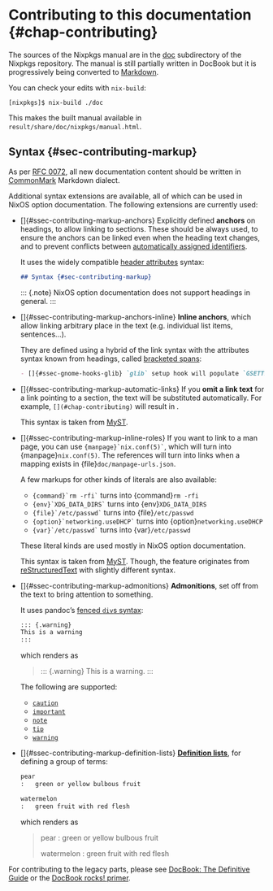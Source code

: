 # Contributing to this documentation {#chap-contributing}

The sources of the Nixpkgs manual are in the [doc](https://github.com/NixOS/nixpkgs/tree/master/doc) subdirectory of the Nixpkgs repository. The manual is still partially written in DocBook but it is progressively being converted to [Markdown](#sec-contributing-markup).

You can check your edits with `nix-build`:

```ShellSession
[nixpkgs]$ nix-build ./doc
```

This makes the built manual available in `result/share/doc/nixpkgs/manual.html`.

## Syntax {#sec-contributing-markup}

As per [RFC 0072](https://github.com/NixOS/rfcs/pull/72), all new documentation content should be written in [CommonMark](https://commonmark.org/) Markdown dialect.

Additional syntax extensions are available, all of which can be used in NixOS option documentation. The following extensions are currently used:

- []{#ssec-contributing-markup-anchors}
  Explicitly defined **anchors** on headings, to allow linking to sections. These should be always used, to ensure the anchors can be linked even when the heading text changes, and to prevent conflicts between [automatically assigned identifiers](https://github.com/jgm/commonmark-hs/blob/master/commonmark-extensions/test/auto_identifiers.md).

  It uses the widely compatible [header attributes](https://github.com/jgm/commonmark-hs/blob/master/commonmark-extensions/test/attributes.md) syntax:

  ```markdown
  ## Syntax {#sec-contributing-markup}
  ```

  ::: {.note}
  NixOS option documentation does not support headings in general.
  :::

- []{#ssec-contributing-markup-anchors-inline}
  **Inline anchors**, which allow linking arbitrary place in the text (e.g. individual list items, sentences…).

  They are defined using a hybrid of the link syntax with the attributes syntax known from headings, called [bracketed spans](https://github.com/jgm/commonmark-hs/blob/master/commonmark-extensions/test/bracketed_spans.md):

  ```markdown
  - []{#ssec-gnome-hooks-glib} `glib` setup hook will populate `GSETTINGS_SCHEMAS_PATH` and then `wrapGAppsHook` will prepend it to `XDG_DATA_DIRS`.
  ```

- []{#ssec-contributing-markup-automatic-links}
  If you **omit a link text** for a link pointing to a section, the text will be substituted automatically. For example, `[](#chap-contributing)` will result in [](#chap-contributing).

  This syntax is taken from [MyST](https://myst-parser.readthedocs.io/en/latest/using/syntax.html#targets-and-cross-referencing).

- []{#ssec-contributing-markup-inline-roles}
  If you want to link to a man page, you can use `` {manpage}`nix.conf(5)` ``, which will turn into {manpage}`nix.conf(5)`. The references will turn into links when a mapping exists in {file}`doc/manpage-urls.json`.

  A few markups for other kinds of literals are also available:

  - `` {command}`rm -rfi` `` turns into {command}`rm -rfi`
  - `` {env}`XDG_DATA_DIRS` `` turns into {env}`XDG_DATA_DIRS`
  - `` {file}`/etc/passwd` `` turns into {file}`/etc/passwd`
  - `` {option}`networking.useDHCP` `` turns into {option}`networking.useDHCP`
  - `` {var}`/etc/passwd` `` turns into {var}`/etc/passwd`

  These literal kinds are used mostly in NixOS option documentation.

  This syntax is taken from [MyST](https://myst-parser.readthedocs.io/en/latest/syntax/syntax.html#roles-an-in-line-extension-point). Though, the feature originates from [reStructuredText](https://www.sphinx-doc.org/en/master/usage/restructuredtext/roles.html#role-manpage) with slightly different syntax.

- []{#ssec-contributing-markup-admonitions}
  **Admonitions**, set off from the text to bring attention to something.

  It uses pandoc’s [fenced `div`s syntax](https://github.com/jgm/commonmark-hs/blob/master/commonmark-extensions/test/fenced_divs.md):

  ```markdown
  ::: {.warning}
  This is a warning
  :::
  ```

  which renders as

  > ::: {.warning}
  > This is a warning.
  > :::

  The following are supported:

    - [`caution`](https://tdg.docbook.org/tdg/5.0/caution.html)
    - [`important`](https://tdg.docbook.org/tdg/5.0/important.html)
    - [`note`](https://tdg.docbook.org/tdg/5.0/note.html)
    - [`tip`](https://tdg.docbook.org/tdg/5.0/tip.html)
    - [`warning`](https://tdg.docbook.org/tdg/5.0/warning.html)

- []{#ssec-contributing-markup-definition-lists}
  [**Definition lists**](https://github.com/jgm/commonmark-hs/blob/master/commonmark-extensions/test/definition_lists.md), for defining a group of terms:

  ```markdown
  pear
  :   green or yellow bulbous fruit

  watermelon
  :   green fruit with red flesh
  ```

  which renders as

  > pear
  > :   green or yellow bulbous fruit
  >
  > watermelon
  > :   green fruit with red flesh

For contributing to the legacy parts, please see [DocBook: The Definitive Guide](https://tdg.docbook.org/) or the [DocBook rocks! primer](https://web.archive.org/web/20200816233747/https://docbook.rocks/).
